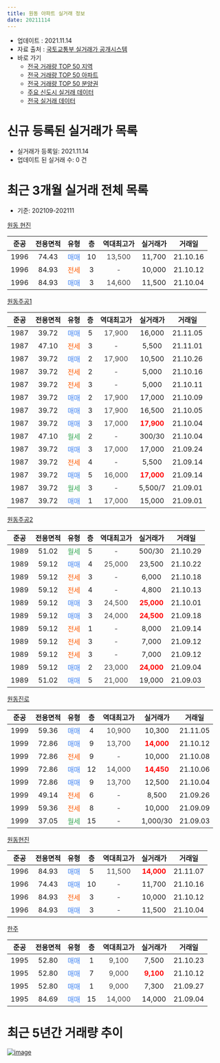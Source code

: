 ```yaml
---
title: 원동 아파트 실거래 정보
date: 20211114
---
```


* 업데이트 : 2021.11.14
* 자료 출처 : [국토교통부 실거래가 공개시스템](http://rt.molit.go.kr)
* 바로 가기
    * [전국 거래량 TOP 50 지역](https://apt-info.github.io/apt-trade-info/tr)
    * [전국 거래량 TOP 50 아파트](https://apt-info.github.io/apt-trade-info/ta)
    * [전국 거래량 TOP 50 분양권](https://apt-info.github.io/apt-trade-info/tb)
    * [주요 신도시 실거래 데이터](https://apt-info.github.io/apt-trade-info/newtown)
    * [전국 실거래 데이터](https://apt-info.github.io/apt-trade-info/all)



<script async src="https://pagead2.googlesyndication.com/pagead/js/adsbygoogle.js"></script>
<!-- 기본광고 -->
<ins class="adsbygoogle"
     style="display:block"
     data-ad-client="ca-pub-1142216861245946"
     data-ad-slot="4805727019"
     data-ad-format="auto"
     data-full-width-responsive="true"></ins>
<script>
     (adsbygoogle = window.adsbygoogle || []).push({});
</script>


# 신규 등록된 실거래가 목록

* 실거래가 등록일: 2021.11.14
* 업데이트 된 실거래 수: 0 건




<script async src="https://pagead2.googlesyndication.com/pagead/js/adsbygoogle.js"></script>
<!-- 기본광고 -->
<ins class="adsbygoogle"
     style="display:block"
     data-ad-client="ca-pub-1142216861245946"
     data-ad-slot="4805727019"
     data-ad-format="auto"
     data-full-width-responsive="true"></ins>
<script>
     (adsbygoogle = window.adsbygoogle || []).push({});
</script>


# 최근 3개월 실거래 전체 목록
* 기준: 202109-202111


[원동 현진](https://search.naver.com/search.naver?query=%EC%9B%90%EB%8F%99+%ED%98%84%EC%A7%84)

|준공|전용면적|유형|층|역대최고가|실거래가|거래일|
|:---:|:---:|:---:|:---:|:---:|:---:|:---:|
|1996|74.43|<span style="color:#4285F3">매매</span>|10|<span style="color:#444444">13,500</span>|11,700|21.10.16|
|1996|84.93|<span style="color:#FF5A00">전세</span>|3|<span style="color:#444444">-</span>|10,000|21.10.12|
|1996|84.93|<span style="color:#4285F3">매매</span>|3|<span style="color:#444444">14,600</span>|11,500|21.10.04|

[원동주공1](https://search.naver.com/search.naver?query=%EC%9B%90%EB%8F%99%EC%A3%BC%EA%B3%B51)

|준공|전용면적|유형|층|역대최고가|실거래가|거래일|
|:---:|:---:|:---:|:---:|:---:|:---:|:---:|
|1987|39.72|<span style="color:#4285F3">매매</span>|5|<span style="color:#444444">17,900</span>|16,000|21.11.05|
|1987|47.10|<span style="color:#FF5A00">전세</span>|3|<span style="color:#444444">-</span>|5,500|21.11.01|
|1987|39.72|<span style="color:#4285F3">매매</span>|2|<span style="color:#444444">17,900</span>|10,500|21.10.26|
|1987|39.72|<span style="color:#FF5A00">전세</span>|2|<span style="color:#444444">-</span>|5,000|21.10.16|
|1987|39.72|<span style="color:#FF5A00">전세</span>|3|<span style="color:#444444">-</span>|5,000|21.10.11|
|1987|39.72|<span style="color:#4285F3">매매</span>|2|<span style="color:#444444">17,900</span>|17,000|21.10.09|
|1987|39.72|<span style="color:#4285F3">매매</span>|3|<span style="color:#444444">17,900</span>|16,500|21.10.05|
|1987|39.72|<span style="color:#4285F3">매매</span>|3|<span style="color:#444444">17,000</span>|<b><span style="color:#FF0000">17,900</span></b>|21.10.04|
|1987|47.10|<span style="color:#34A853">월세</span>|2|<span style="color:#444444">-</span>|300/30|21.10.04|
|1987|39.72|<span style="color:#4285F3">매매</span>|3|<span style="color:#444444">17,000</span>|17,000|21.09.24|
|1987|39.72|<span style="color:#FF5A00">전세</span>|4|<span style="color:#444444">-</span>|5,500|21.09.14|
|1987|39.72|<span style="color:#4285F3">매매</span>|5|<span style="color:#444444">16,000</span>|<b><span style="color:#FF0000">17,000</span></b>|21.09.14|
|1987|39.72|<span style="color:#34A853">월세</span>|3|<span style="color:#444444">-</span>|5,500/7|21.09.01|
|1987|39.72|<span style="color:#4285F3">매매</span>|1|<span style="color:#444444">17,000</span>|15,000|21.09.01|

[원동주공2](https://search.naver.com/search.naver?query=%EC%9B%90%EB%8F%99%EC%A3%BC%EA%B3%B52)

|준공|전용면적|유형|층|역대최고가|실거래가|거래일|
|:---:|:---:|:---:|:---:|:---:|:---:|:---:|
|1989|51.02|<span style="color:#34A853">월세</span>|5|<span style="color:#444444">-</span>|500/30|21.10.29|
|1989|59.12|<span style="color:#4285F3">매매</span>|4|<span style="color:#444444">25,000</span>|23,500|21.10.22|
|1989|59.12|<span style="color:#FF5A00">전세</span>|3|<span style="color:#444444">-</span>|6,000|21.10.18|
|1989|59.12|<span style="color:#FF5A00">전세</span>|4|<span style="color:#444444">-</span>|4,800|21.10.13|
|1989|59.12|<span style="color:#4285F3">매매</span>|3|<span style="color:#444444">24,500</span>|<b><span style="color:#FF0000">25,000</span></b>|21.10.01|
|1989|59.12|<span style="color:#4285F3">매매</span>|3|<span style="color:#444444">24,000</span>|<b><span style="color:#FF0000">24,500</span></b>|21.09.18|
|1989|59.12|<span style="color:#FF5A00">전세</span>|1|<span style="color:#444444">-</span>|8,000|21.09.14|
|1989|59.12|<span style="color:#FF5A00">전세</span>|3|<span style="color:#444444">-</span>|7,000|21.09.12|
|1989|59.12|<span style="color:#FF5A00">전세</span>|3|<span style="color:#444444">-</span>|7,000|21.09.12|
|1989|59.12|<span style="color:#4285F3">매매</span>|2|<span style="color:#444444">23,000</span>|<b><span style="color:#FF0000">24,000</span></b>|21.09.04|
|1989|51.02|<span style="color:#4285F3">매매</span>|5|<span style="color:#444444">21,000</span>|19,000|21.09.03|

[원동진로](https://search.naver.com/search.naver?query=%EC%9B%90%EB%8F%99%EC%A7%84%EB%A1%9C)

|준공|전용면적|유형|층|역대최고가|실거래가|거래일|
|:---:|:---:|:---:|:---:|:---:|:---:|:---:|
|1999|59.36|<span style="color:#4285F3">매매</span>|4|<span style="color:#444444">10,900</span>|10,300|21.11.05|
|1999|72.86|<span style="color:#4285F3">매매</span>|9|<span style="color:#444444">13,700</span>|<b><span style="color:#FF0000">14,000</span></b>|21.10.12|
|1999|72.86|<span style="color:#FF5A00">전세</span>|9|<span style="color:#444444">-</span>|10,000|21.10.08|
|1999|72.86|<span style="color:#4285F3">매매</span>|12|<span style="color:#444444">14,000</span>|<b><span style="color:#FF0000">14,450</span></b>|21.10.06|
|1999|72.86|<span style="color:#4285F3">매매</span>|9|<span style="color:#444444">13,700</span>|12,500|21.10.04|
|1999|49.14|<span style="color:#FF5A00">전세</span>|6|<span style="color:#444444">-</span>|8,500|21.09.26|
|1999|59.36|<span style="color:#FF5A00">전세</span>|8|<span style="color:#444444">-</span>|10,000|21.09.09|
|1999|37.05|<span style="color:#34A853">월세</span>|15|<span style="color:#444444">-</span>|1,000/30|21.09.03|

[원동현진](https://search.naver.com/search.naver?query=%EC%9B%90%EB%8F%99%ED%98%84%EC%A7%84)

|준공|전용면적|유형|층|역대최고가|실거래가|거래일|
|:---:|:---:|:---:|:---:|:---:|:---:|:---:|
|1996|84.93|<span style="color:#4285F3">매매</span>|5|<span style="color:#444444">11,500</span>|<b><span style="color:#FF0000">14,000</span></b>|21.11.07|
|1996|74.43|<span style="color:#4285F3">매매</span>|10|<span style="color:#444444">-</span>|11,700|21.10.16|
|1996|84.93|<span style="color:#FF5A00">전세</span>|3|<span style="color:#444444">-</span>|10,000|21.10.12|
|1996|84.93|<span style="color:#4285F3">매매</span>|3|<span style="color:#444444">-</span>|11,500|21.10.04|

[한주](https://search.naver.com/search.naver?query=%ED%95%9C%EC%A3%BC)

|준공|전용면적|유형|층|역대최고가|실거래가|거래일|
|:---:|:---:|:---:|:---:|:---:|:---:|:---:|
|1995|52.80|<span style="color:#4285F3">매매</span>|1|<span style="color:#444444">9,100</span>|7,500|21.10.23|
|1995|52.80|<span style="color:#4285F3">매매</span>|7|<span style="color:#444444">9,000</span>|<b><span style="color:#FF0000">9,100</span></b>|21.10.12|
|1995|52.80|<span style="color:#4285F3">매매</span>|1|<span style="color:#444444">9,000</span>|7,300|21.09.27|
|1995|84.69|<span style="color:#4285F3">매매</span>|15|<span style="color:#444444">14,000</span>|14,000|21.09.04|



<script async src="https://pagead2.googlesyndication.com/pagead/js/adsbygoogle.js"></script>
<!-- 기본광고 -->
<ins class="adsbygoogle"
     style="display:block"
     data-ad-client="ca-pub-1142216861245946"
     data-ad-slot="4805727019"
     data-ad-format="auto"
     data-full-width-responsive="true"></ins>
<script>
     (adsbygoogle = window.adsbygoogle || []).push({});
</script>


# 최근 5년간 거래량 추이


<div style="width:100%;">
    <canvas id="deal_progress" height="200"></canvas>
</div>

<script>
new Chart(document.getElementById("deal_progress"), {
    type: 'line',
    data: {
        labels: ['16.01','16.02','16.03','16.04','16.05','16.06','16.07','16.08','16.09','16.10','16.11','16.12','17.01','17.02','17.03','17.04','17.05','17.06','17.07','17.08','17.09','17.10','17.11','17.12','18.01','18.02','18.03','18.04','18.05','18.06','18.07','18.08','18.09','18.10','18.11','18.12','19.01','19.02','19.03','19.04','19.05','19.06','19.07','19.08','19.09','19.10','19.11','19.12','20.01','20.02','20.03','20.04','20.05','20.06','20.07','20.08','20.09','20.10','20.11','20.12','21.01','21.02','21.03','21.04','21.05','21.06','21.07','21.08','21.09','21.10','21.11'],
        datasets: [{
            label: '매매/분양권',
            data: [11,19,17,14,10,9,9,13,5,10,11,5,7,9,10,10,10,6,8,11,4,2,2,4,9,5,5,3,4,5,6,2,2,7,3,4,4,3,7,6,2,7,4,6,4,3,5,6,6,18,52,41,44,55,9,6,11,8,11,65,43,40,19,35,28,18,25,32,8,15,3],
            borderColor: "rgba(66, 133, 243, 1)",
            backgroundColor: "rgba(66, 133, 243, 0.05)",
            borderWidth: 1,
            pointRadius: 0,
            fill: false,
            lineTension: 0
        },{
            label: '전/월세',
            data: [4,18,12,6,10,4,7,6,8,9,5,9,2,10,4,9,13,10,13,3,8,10,6,5,5,11,10,9,3,5,9,11,11,3,6,11,3,8,5,10,3,6,2,6,9,10,9,5,12,9,8,12,7,13,12,12,7,8,7,13,15,15,13,13,3,7,5,6,8,9,1],
            borderColor: "rgba(255, 90, 0, 1)",
            backgroundColor: "rgba(255, 90, 0, 0.05)",
            borderWidth: 1,
            pointRadius: 0,
            fill: false,
            lineTension: 0
        },{
            label: '합계',
            data: [15,37,29,20,20,13,16,19,13,19,16,14,9,19,14,19,23,16,21,14,12,12,8,9,14,16,15,12,7,10,15,13,13,10,9,15,7,11,12,16,5,13,6,12,13,13,14,11,18,27,60,53,51,68,21,18,18,16,18,78,58,55,32,48,31,25,30,38,16,24,4],
            borderColor: "rgba(0, 0, 0, 1)",
            backgroundColor: "rgba(0, 0, 0, 0.03)",
            borderWidth: 0.1,
            pointRadius: 0,
            fill: true,
            lineTension: 0
        }
        ]
    },
    options: {
        responsive: true,
        title: {
            display: false
        },
        tooltips: {
            mode: 'index',
            intersect: false
        },
        hover: {
            mode: 'nearest',
            intersect: true
        },
        scales: {
            xAxes: [{
                display: true,
                scaleLabel: {
                    display: true,
                    labelString: '년/월'
                }
            }],
            yAxes: [{
                display: true,
                ticks: {
                    suggestedMin: 0,
                },
                scaleLabel: {
                    display: true,
                    labelString: '실거래 수'
                }
            }]
        }
    }
});

</script>


[![image](https://apt-info.github.io/images/2020-01-03-apt-trade-info/1024x500.png)](https://play.google.com/store/apps/details?id=com.aptinfo.apttradeinfo)

